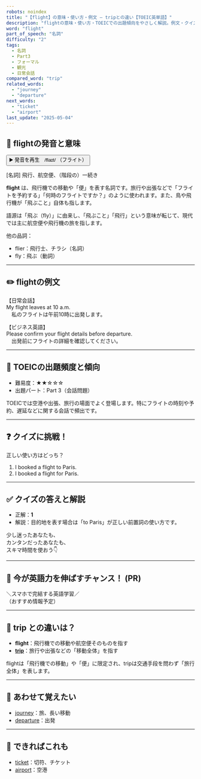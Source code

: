 ```yaml
---
robots: noindex
title: "【flight】の意味・使い方・例文 ― tripとの違い【TOEIC英単語】"
description: "flightの意味・使い方・TOEICでの出題傾向をやさしく解説。例文・クイズ付きでtripとの違いもわかりやすく学べます。"
word: "flight"
part_of_speech: "名詞"
difficulty: "2"
tags:
  - 名詞
  - Part3
  - フォーマル
  - 観光
  - 日常会話
compared_word: "trip"
related_words:
  - "journey"
  - "departure"
next_words:
  - "ticket"
  - "airport"
last_update: "2025-05-04"
---
```


## 🔰 flightの発音と意味

<button class="play-audio" onclick="playTTS('flight')">
  <span class="play-audio-main">
    ▶️ 発音を再生　/flaɪt/
  </span>
  <span class="play-audio-sub">
    （フライト）
  </span>
</button>

[名詞] 飛行、航空便、（階段の）一続き

**flight** は、飛行機での移動や「便」を表す名詞です。旅行や出張などで「フライトを予約する」「何時のフライトですか？」のように使われます。また、鳥や飛行機が「飛ぶこと」自体も指します。

語源は「飛ぶ（fly）」に由来し、「飛ぶこと」「飛行」という意味が転じて、現代では主に航空便や飛行機の旅を指します。

他の品詞：  
- flier：飛行士、チラシ（名詞）
- fly：飛ぶ（動詞）

---

## ✏️ flightの例文

【日常会話】  
My flight leaves at 10 a.m.  
　私のフライトは午前10時に出発します。

【ビジネス英語】  
Please confirm your flight details before departure.  
　出発前にフライトの詳細を確認してください。

---

## 🎯 TOEICの出題頻度と傾向

- 難易度：★★☆☆☆
- 出題パート：Part 3（会話問題）

TOEICでは空港や出張、旅行の場面でよく登場します。特にフライトの時刻や予約、遅延などに関する会話で頻出です。

---

## ❓ クイズに挑戦！

正しい使い方はどっち？

1. I booked a flight to Paris.  
2. I booked a flight for Paris.

---

## ✅ クイズの答えと解説

- 正解：**1**
- 解説：目的地を表す場合は「to Paris」が正しい前置詞の使い方です。

少し迷ったあなたも、  
カンタンだったあなたも、  
スキマ時間を使おう👇️

---

## 🚀 今が英語力を伸ばすチャンス！ (PR)

<div class="info-center">
＼スマホで完結する英語学習／<br>  
（おすすめ情報予定）
</div>

---

## 🤔  trip との違いは？

- **flight**：飛行機での移動や航空便そのものを指す
- **[trip](/word/trip/)**：旅行や出張などの「移動全体」を指す

flightは「飛行機での移動」や「便」に限定され、tripは交通手段を問わず「旅行全体」を表します。

---

## 🧩 あわせて覚えたい

- [journey](/word/journey/)：旅、長い移動
- [departure](/word/departure/)：出発

---

## 📖 できればこれも

- [ticket](/word/ticket/)：切符、チケット
- [airport](/word/airport/)：空港

<!-- cvid: aid17_bid47 -->
